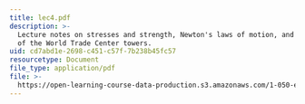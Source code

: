 ```yaml
---
title: lec4.pdf
description: >-
  Lecture notes on stresses and strength, Newton's laws of motion, and the fall
  of the World Trade Center towers.
uid: cd7abd1e-2698-c451-c57f-7b238b45fc57
resourcetype: Document
file_type: application/pdf
file: >-
  https://open-learning-course-data-production.s3.amazonaws.com/1-050-engineering-mechanics-i-fall-2007/cd7abd1e2698c451c57f7b238b45fc57_lec4.pdf
---
```

